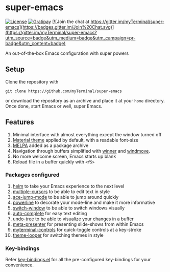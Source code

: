 # super-emacs

[![License](https://img.shields.io/badge/LICENSE-GPL%20v3.0-blue.svg)](https://www.gnu.org/licenses/gpl.html)
[![Gratipay](http://img.shields.io/gratipay/myTerminal.svg)](https://gratipay.com/myTerminal)
[![Join the chat at https://gitter.im/myTerminal/super-emacs](https://badges.gitter.im/Join%20Chat.svg)](https://gitter.im/myTerminal/super-emacs?utm_source=badge&utm_medium=badge&utm_campaign=pr-badge&utm_content=badge)

An out-of-the-box Emacs configuration with super powers

## Setup

Clone the repository with

    git clone https://github.com/myTerminal/super-emacs

or download the repository as an archive and place it at your `home` directory. Once done, start Emacs or well, super Emacs.

## Features

1. Minimal interface with almost everything except the window turned off
2. [Material theme](https://github.com/cpaulik/emacs-material-theme) applied by default, with a readable font-size
3. [MELPA](http://melpa.org) added as a package archive
4. Navigation through buffers simplified with [winner](http://emacswiki.org/emacs/WinnerMode) and [windmove](http://emacswiki.org/emacs/WindMove).
5. No more welcome screen, Emacs starts up blank
6. Reload file in a buffer quickly with `<f5>`

### Packages configured

1. [helm](https://github.com/emacs-helm/helm) to take your Emacs experience to the next level
2. [multiple-cursors](https://github.com/magnars/multiple-cursors.el) to be able to edit text in style
3. [ace-jump-mode](https://github.com/winterTTr/ace-jump-mode) to be able to jump around quickly
4. [powerline](https://github.com/milkypostman/powerline) to decorate your mode-line and make it more informative
5. [switch-window](https://github.com/dimitri/switch-window) to be able to switch windows visually
6. [auto-complete](https://github.com/auto-complete/auto-complete) for easy text editing
7. [undo-tree](https://github.com/emacsmirror/undo-tree) to be able to visualize your changes in a buffer
8. [meta-presenter](https://github.com/myTerminal/meta-presenter) for presenting slide-shows from within Emacs
9. [myterminal-controls](https://github.com/myTerminal/myterminal-controls) for quick-toggle controls at a key-stroke
10. [theme-looper](https://github.com/myTerminal/theme-looper) for switching themes in style

### Key-bindings

Refer [key-bindings.el](.emacs.d/super-emacs/key-bindings.el) for all the pre-configured key-bindings for your convenience.
